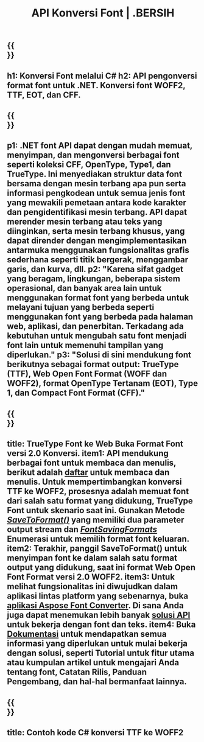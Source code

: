 ﻿---
translation: true
template: /_templates/conversion-net.md
title: API Konversi Font | .BERSIH
url: /net/conversion/
description: Fungsionalitas konversi font. Konversi font yang berbeda seperti CFF, EOT, WOFF, TTF, dan Tipe 1 dengan beberapa baris kode C# melalui perpustakaan .NET.
keywords: pengonversi font .net, pengonversi font net, sampul font c#
family: font
platformtag: net
feature: conversion
---

{{<section banner>}}
---
h1: Konversi Font melalui C#
h2: API pengonversi format font untuk .NET. Konversi font WOFF2, TTF, EOT, dan CFF.
---

{{<section overview>}}
---
p1: .NET font API dapat dengan mudah memuat, menyimpan, dan mengonversi berbagai font seperti koleksi CFF, OpenType, Type1, dan TrueType. Ini menyediakan struktur data font bersama dengan mesin terbang apa pun serta informasi pengkodean untuk semua jenis font yang mewakili pemetaan antara kode karakter dan pengidentifikasi mesin terbang. API dapat merender mesin terbang atau teks yang diinginkan, serta mesin terbang khusus, yang dapat dirender dengan mengimplementasikan antarmuka menggunakan fungsionalitas grafis sederhana seperti titik bergerak, menggambar garis, dan kurva, dll.
p2: "Karena sifat gadget yang beragam, lingkungan, beberapa sistem operasional, dan banyak area lain untuk menggunakan format font yang berbeda untuk melayani tujuan yang berbeda seperti menggunakan font yang berbeda pada halaman web, aplikasi, dan penerbitan. Terkadang ada kebutuhan untuk mengubah satu font menjadi font lain untuk memenuhi tampilan yang diperlukan."
p3: "Solusi di sini mendukung font berikutnya sebagai format output: TrueType (TTF), Web Open Font Format (WOFF dan WOFF2), format OpenType Tertanam (EOT), Type 1, dan Compact Font Format (CFF)."
---

{{<section feature1>}}
---
title: TrueType Font ke Web Buka Format Font versi 2.0 Konversi.
item1: API mendukung berbagai font untuk membaca dan menulis, berikut adalah [daftar](https://docs.aspose.com/font/net/convert/#formats-supported-for-reading-andor-writing) untuk membaca dan menulis. Untuk mempertimbangkan konversi TTF ke WOFF2, prosesnya adalah memuat font dari salah satu format yang didukung, TrueType Font untuk skenario saat ini. Gunakan Metode [*SaveToFormat()*](https://reference.aspose.com/font/net/aspose.font/font/methods/savetoformat) yang memiliki dua parameter output stream dan [*FontSavingFormats*](https://reference.aspose.com/font/net/aspose.font/fontsavingformats) Enumerasi untuk memilih format font keluaran.
item2: Terakhir, panggil SaveToFormat() untuk menyimpan font ke dalam salah satu format output yang didukung, saat ini format Web Open Font Format versi 2.0 WOFF2.
item3: Untuk melihat fungsionalitas ini diwujudkan dalam aplikasi lintas platform yang sebenarnya, buka [aplikasi Aspose Font Converter](https://products.aspose.app/font/conversion). Di sana Anda juga dapat menemukan lebih banyak [solusi API](https://products.aspose.app/font/applications) untuk bekerja dengan font dan teks.
item4: Buka [Dokumentasi](https://docs.aspose.com/font/net/) untuk mendapatkan semua informasi yang diperlukan untuk mulai bekerja dengan solusi, seperti Tutorial untuk fitur utama atau kumpulan artikel untuk mengajari Anda tentang font, Catatan Rilis, Panduan Pengembang, dan hal-hal bermanfaat lainnya.
---

{{<section codeexample>}}
---
title: Contoh kode C# konversi TTF ke WOFF2
---
